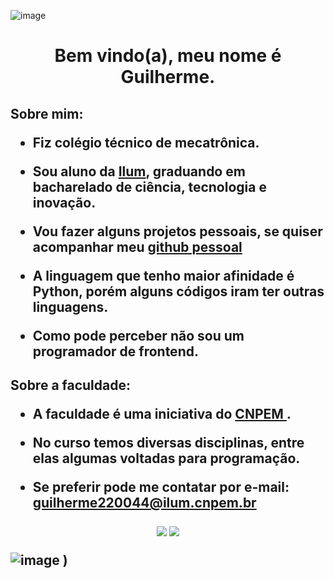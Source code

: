 ![image](https://user-images.githubusercontent.com/107007032/194927169-d9fed2a7-6473-488c-802e-9412ed776b1a.png)

<h1> <p align=center> Bem vindo(a), meu nome é Guilherme. </p>

<h2> Sobre mim:

+ Fiz colégio técnico de mecatrônica.

+ Sou aluno da <a href="https://ilum.cnpem.br"> Ilum</a>, graduando em bacharelado de ciência, tecnologia e inovação.

+ Vou fazer alguns projetos pessoais, se quiser acompanhar meu <a href="https://github.com/guidariani"> github pessoal </a>

+ A linguagem que tenho maior afinidade é Python, porém alguns códigos iram ter outras linguagens.

+ Como pode perceber não sou um programador de frontend.

<h2> Sobre a faculdade:

+ A faculdade é uma iniciativa do <a href = "https://cnpem.br"> CNPEM </a>.

+ No curso temos diversas disciplinas, entre elas algumas voltadas para programação.

+ Se preferir pode me contatar por e-mail: guilherme220044@ilum.cnpem.br

<div>
<p align=center>
  <a href="https://instagram.com/guidariani" target="_blank"><img src="https://img.shields.io/badge/-Instagram-%23E4405F?style=for-the-badge&logo=instagram&logoColor=white" target="_blank"></a>
 <a href="https://www.linkedin.com/in/guilherme-dariani/" target="_blank"><img src="https://img.shields.io/badge/-LinkedIn-%230077B5?style=for-the-badge&logo=linkedin&logoColor=white" target="_blank"></a> 
</p>

![image](https://github.com/user-attachments/assets/c1897175-a279-4fab-8b7f-ae76d22f281b)
)
